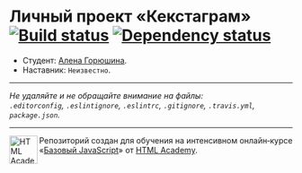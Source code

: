 # Личный проект «Кекстаграм» [![Build status][travis-image]][travis-url] [![Dependency status][dependency-image]][dependency-url]

* Студент: [Алена Горюшина](https://up.htmlacademy.ru/javascript/4/user/36606).
* Наставник: `Неизвестно`.

---

_Не удаляйте и не обращайте внимание на файлы:_<br>
_`.editorconfig`, `.eslintignore`, `.eslintrc`, `.gitignore`, `.travis.yml`, `package.json`._

---

<a href="https://htmlacademy.ru/intensive/javascript"><img align="left" width="50" height="50" title="HTML Academy" src="https://up.htmlacademy.ru/static/img/intensive/javascript/logo-for-github.svg"></a>

Репозиторий создан для обучения на интенсивном онлайн‑курсе «[Базовый JavaScript](https://htmlacademy.ru/intensive/javascript)» от [HTML Academy](https://htmlacademy.ru).

[travis-image]: https://travis-ci.org/htmlacademy-javascript/36606-kekstagram.svg?branch=master
[travis-url]: https://travis-ci.org/htmlacademy-javascript/36606-kekstagram
[dependency-image]: https://david-dm.org/htmlacademy-javascript/36606-kekstagram.svg?style=flat-square
[dependency-url]: https://david-dm.org/htmlacademy-javascript/36606-kekstagram
